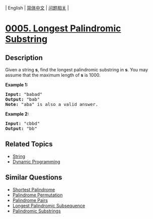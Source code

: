 
| English | [简体中文](README.md) | [问题相关](QUESTION.md) |
# [0005. Longest Palindromic Substring](https://leetcode-cn.com/problems/longest-palindromic-substring/)
## Description
<p>Given a string <strong>s</strong>, find the longest palindromic substring in <strong>s</strong>. You may assume that the maximum length of <strong>s</strong> is 1000.</p>

<p><strong>Example 1:</strong></p>

<pre>
<strong>Input:</strong> &quot;babad&quot;
<strong>Output:</strong> &quot;bab&quot;
<strong>Note:</strong> &quot;aba&quot; is also a valid answer.
</pre>

<p><strong>Example 2:</strong></p>

<pre>
<strong>Input:</strong> &quot;cbbd&quot;
<strong>Output:</strong> &quot;bb&quot;
</pre>

## Related Topics
- [String](https://leetcode-cn.com/tag/string)
- [Dynamic Programming](https://leetcode-cn.com/tag/dynamic-programming)
## Similar Questions
- [Shortest Palindrome](../0214/README_EN.md)
- [Palindrome Permutation](../0266/README_EN.md)
- [Palindrome Pairs](../0336/README_EN.md)
- [Longest Palindromic Subsequence](../0516/README_EN.md)
- [Palindromic Substrings](../0647/README_EN.md)
